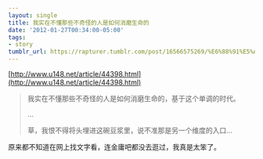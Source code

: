 ```yaml
---
layout: single
title: 我实在不懂那些不奇怪的人是如何消磨生命的
date: '2012-01-27T00:34:00-05:00'
tags:
- story
tumblr_url: https://rapturer.tumblr.com/post/16566575269/%E6%88%91%E5%AE%9E%E5%9C%A8%E4%B8%8D%E6%87%82%E9%82%A3%E4%BA%9B%E4%B8%8D%E5%A5%87%E6%80%AA%E7%9A%84%E4%BA%BA%E6%98%AF%E5%A6%82%E4%BD%95%E6%B6%88%E7%A3%A8%E7%94%9F%E5%91%BD%E7%9A%84
---
```

[http://www.u148.net/article/44398.html](http://www.u148.net/article/44398.html)

> 我实在不懂那些不奇怪的人是如何消磨生命的，基于这个单调的时代。
> 
> …
> 
> 草，我恨不得将头埋进这碗豆浆里，说不准那是另一个维度的入口…

原来都不知道在网上找文字看，连金庸吧都没去逛过，我真是太笨了。


